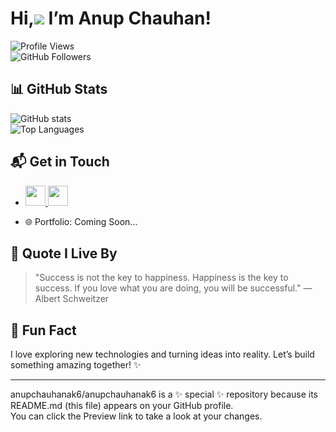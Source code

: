# Hi,![](https://user-images.githubusercontent.com/18350557/176309783-0785949b-9127-417c-8b55-ab5a4333674e.gif) I’m Anup Chauhan!  

![Profile Views](https://komarev.com/ghpvc/?username=anupchauhanak6&color=brightgreen)  
![GitHub Followers](https://img.shields.io/github/followers/anupchauhanak6?style=social)  
 


## 📊 GitHub Stats  
![GitHub stats](https://github-readme-stats.vercel.app/api?username=anupchauhanak6&show_icons=true&theme=radical)  
![Top Languages](https://github-readme-stats.vercel.app/api/top-langs/?username=anupchauhanak6&layout=compact&theme=radical)  

## 📬 Get in Touch    

- <p align="left"> <a href="https://www.linkedin.com/in/anup-chauhan-22b8132bb/" target="_blank" rel="noreferrer"> <picture> <source media="(prefers-color-scheme: dark)" srcset="https://raw.githubusercontent.com/danielcranney/readme-generator/main/public/icons/socials/linkedin-dark.svg" /> <source media="(prefers-color-scheme: light)" srcset="https://raw.githubusercontent.com/danielcranney/readme-generator/main/public/icons/socials/linkedin.svg" /> <img src="https://raw.githubusercontent.com/danielcranney/readme-generator/main/public/icons/socials/linkedin.svg" width="32" height="32" /> </picture> </a>   <a href="https://www.x.com/anup_chauhan_ak" target="_blank" rel="noreferrer"> <picture> <source media="(prefers-color-scheme: dark)" srcset="https://raw.githubusercontent.com/danielcranney/readme-generator/main/public/icons/socials/twitter-dark.svg" /> <source media="(prefers-color-scheme: light)" srcset="https://raw.githubusercontent.com/danielcranney/readme-generator/main/public/icons/socials/twitter.svg" /> <img src="https://raw.githubusercontent.com/danielcranney/readme-generator/main/public/icons/socials/twitter.svg" width="32" height="32" /> </picture> </a>

</p>

- 🌐 Portfolio: Coming Soon...
    
## 🌠 Quote I Live By  
> "Success is not the key to happiness. Happiness is the key to success. If you love what you are doing, you will be successful." — Albert Schweitzer  

## 🌟 Fun Fact  
I love exploring new technologies and turning ideas into reality. Let’s build something amazing together! ✨  

---

anupchauhanak6/anupchauhanak6 is a ✨ special ✨ repository because its README.md (this file) appears on your GitHub profile.  
You can click the Preview link to take a look at your changes.
